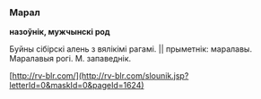 ### Марал
**назоўнік, мужчынскі род**

Буйны сібірскі алень з вялікімі рагамі. || прыметнік: маралавы. Маралавыя рогі. М. запаведнік.

<a rel="author">[http://rv-blr.com/](http://rv-blr.com/slounik.jsp?letterId=0&maskId=0&pageId=1624)</a>
